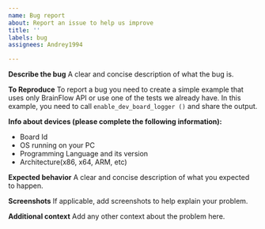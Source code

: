 ```yaml
---
name: Bug report
about: Report an issue to help us improve
title: ''
labels: bug
assignees: Andrey1994

---
```


**Describe the bug**
A clear and concise description of what the bug is.

**To Reproduce**
To report a bug you need to create a simple example that uses only BrainFlow API or use one of the tests we already have.  In this example, you need to call `enable_dev_board_logger ()` and share the output.

**Info about devices (please complete the following information):**
 - Board Id 
 - OS running on your PC
 - Programming Language and its version
 - Architecture(x86, x64, ARM, etc)

**Expected behavior**
A clear and concise description of what you expected to happen.

**Screenshots**
If applicable, add screenshots to help explain your problem.

**Additional context**
Add any other context about the problem here.
